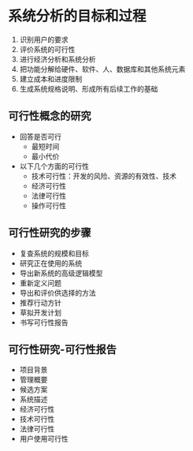 # 系统分析的目标和过程

1. 识别用户的要求
2. 评价系统的可行性
3. 进行经济分析和系统分析
4. 把功能分解给硬件、软件、人、数据库和其他系统元素
5. 建立成本和进度限制
6. 生成系统规格说明、形成所有后续工作的基础



## 可行性概念的研究

- 回答是否可行
  - 最短时间
  - 最小代价
- 以下几个方面的可行性
  - 技术可行性：开发的风险、资源的有效性、技术
  - 经济可行性
  - 法律可行性
  - 操作可行性



## 可行性研究的步骤

- 复查系统的规模和目标
- 研究正在使用的系统
- 导出新系统的高级逻辑模型
- 重新定义问题
- 导出和评价供选择的方法
- 推荐行动方针
- 草拟开发计划
- 书写可行性报告



## 可行性研究-可行性报告

- 项目背景
- 管理概要
- 候选方案
- 系统描述
- 经济可行性
- 技术可行性
- 法律可行性
- 用户使用可行性

